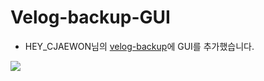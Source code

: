 # Velog-backup-GUI

- HEY_CJAEWON님의 [velog-backup](https://github.com/cjaewon/velog-backup)에 GUI를 추가했습니다.

<img src=https://github.com/lakP44/Velog-backup-GUI/assets/110088655/dd4a87f4-950d-412e-9e33-a88e6dd9c213>
